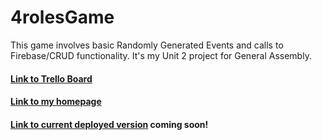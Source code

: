 # 4rolesGame
This game involves basic Randomly Generated Events and calls to Firebase/CRUD functionality. 
It's my Unit 2 project for General Assembly.

#### [Link to Trello Board](https://trello.com/b/t5cIjn9S/4roles)

#### [Link to my homepage](http://www.alisonnicolestuart.tech)

#### [Link to current deployed version](https://www.bitballoon.com/sites/quality-controller-andy-36735) coming soon!
